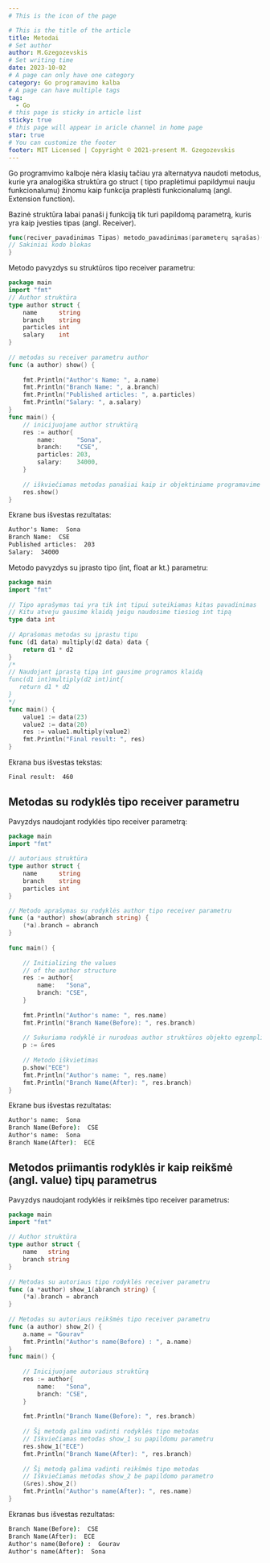 ```yaml
---
# This is the icon of the page

# This is the title of the article
title: Metodai
# Set author
author: M.Gzegozevskis
# Set writing time
date: 2023-10-02
# A page can only have one category
category: Go programavimo kalba
# A page can have multiple tags
tag:
  - Go
# this page is sticky in article list
sticky: true
# this page will appear in aricle channel in home page
star: true
# You can customize the footer
footer: MIT Licensed | Copyright © 2021-present M. Gzegozevskis
---
```


Go programvimo kalboje nėra klasių tačiau yra alternatyva naudoti metodus, kurie yra analogiška struktūra go struct (
tipo praplėtimui papildymui nauju funkcionalumu) žinomu kaip funkcija praplėsti funkcionalumą (angl. Extension
function).

Bazinė struktūra labai panaši į funkciją tik turi papildomą parametrą, kuris yra kaip įvesties tipas (angl. Receiver).

```go
func(reciver_pavadinimas Tipas) metodo_pavadinimas(parameterų sąrašas)(return_tipas){
// Sakiniai kodo blokas
}
```

Metodo pavyzdys su struktūros tipo receiver parametru:

```go
package main
import "fmt"
// Author struktūra
type author struct {
    name      string
    branch    string
    particles int
    salary    int
}
 
// metodas su receiver parametru author
func (a author) show() {
 
    fmt.Println("Author's Name: ", a.name)
    fmt.Println("Branch Name: ", a.branch)
    fmt.Println("Published articles: ", a.particles)
    fmt.Println("Salary: ", a.salary)
}
func main() {
    // inicijuojame author struktūrą
    res := author{
        name:      "Sona",
        branch:    "CSE",
        particles: 203,
        salary:    34000,
    }
 
    // iškviečiamas metodas panašiai kaip ir objektiniame programavime
    res.show()
}

```

Ekrane bus išvestas rezultatas:

```cmd
Author's Name:  Sona
Branch Name:  CSE
Published articles:  203
Salary:  34000
```
Metodo pavyzdys su įprasto tipo (int, float ar kt.) parametru: 
```go
package main
import "fmt"
 
// Tipo aprašymas tai yra tik int tipui suteikiamas kitas pavadinimas
// Kitu atveju gausime klaidą jeigu naudosime tiesiog int tipą
type data int
 
// Aprašomas metodas su įprastu tipu
func (d1 data) multiply(d2 data) data {
    return d1 * d2
}
/*
// Naudojant įprastą tipą int gausime programos klaidą
func(d1 int)multiply(d2 int)int{
   return d1 * d2
}
*/
func main() {
    value1 := data(23)
    value2 := data(20)
    res := value1.multiply(value2)
    fmt.Println("Final result: ", res)
}
```
Ekrana bus išvestas tekstas: 
```cmd 
Final result:  460
```
## Metodas su rodyklės tipo receiver parametru

Pavyzdys naudojant rodyklės tipo receiver parametrą:
```go
package main
import "fmt"
 
// autoriaus struktūra
type author struct {
    name      string
    branch    string
    particles int
}

// Metodo aprašymas su rodyklės author tipo receiver parametru
func (a *author) show(abranch string) {
    (*a).branch = abranch
}
 
func main() {
 
    // Initializing the values
    // of the author structure
    res := author{
        name:   "Sona",
        branch: "CSE",
    }
 
    fmt.Println("Author's name: ", res.name)
    fmt.Println("Branch Name(Before): ", res.branch)
 
    // Sukuriama rodyklė ir nurodoas author struktūros objekto egzemplioriaus adresas
    p := &res
 
    // Metodo iškvietimas
    p.show("ECE")
    fmt.Println("Author's name: ", res.name)
    fmt.Println("Branch Name(After): ", res.branch)
}
```
Ekrane bus išvestas rezultatas:
```cmd
Author's name:  Sona
Branch Name(Before):  CSE
Author's name:  Sona
Branch Name(After):  ECE
```
## Metodos priimantis rodyklės ir kaip reikšmė (angl. value) tipų parametrus

Pavyzdys naudojant rodyklės ir reikšmės tipo receiver parametrus:
```go
package main
import "fmt"
 
// Author struktūra
type author struct {
    name   string
    branch string
}
 
// Metodas su autoriaus tipo rodyklės receiver parametru
func (a *author) show_1(abranch string) {
    (*a).branch = abranch
}
 
// Metodas su autoriaus reikšmės tipo receiver parametru
func (a author) show_2() {
    a.name = "Gourav"
    fmt.Println("Author's name(Before) : ", a.name)
}
func main() {
 
    // Inicijuojame autoriaus struktūrą
    res := author{
        name:   "Sona",
        branch: "CSE",
    }
 
    fmt.Println("Branch Name(Before): ", res.branch)
 
    // Šį metodą galima vadinti rodyklės tipo metodas
    // Iškviečiamas metodas show_1 su papildomu parametru 
    res.show_1("ECE")
    fmt.Println("Branch Name(After): ", res.branch)
 
    // Šį metodą galima vadinti reikšmės tipo metodas
    // Iškviečiamas metodas show_2 be papildomo parametro
    (&res).show_2()
    fmt.Println("Author's name(After): ", res.name)
}
```
Ekranas bus išvestas rezultatas:
```cmd
Branch Name(Before):  CSE
Branch Name(After):  ECE
Author's name(Before) :  Gourav
Author's name(After):  Sona
```


